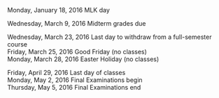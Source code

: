 Monday, January 18, 2016   MLK day

Wednesday, March 9, 2016   Midterm grades due               

Wednesday, March 23, 2016  Last day to withdraw from a full-semester course   
Friday, March 25, 2016  Good Friday (no classes)              
Monday, March 28, 2016  Easter Holiday (no classes)              

Friday, April 29, 2016  Last day of classes              
Monday, May 2, 2016  Final Examinations begin                
Thursday, May 5, 2016   Final Examinations end        